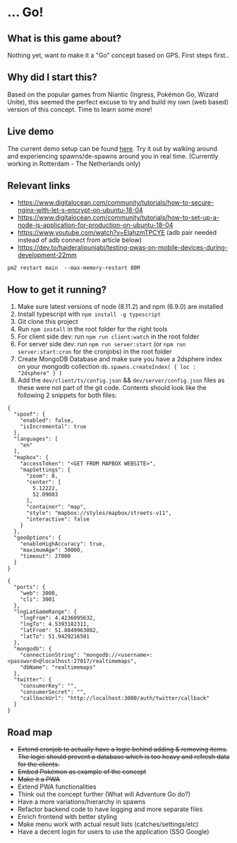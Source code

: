 # ... Go!

## What is this game about?

Nothing yet, want to make it a "Go" concept based on GPS. First steps first..

## Why did I start this?

Based on the popular games from Niantic (Ingress, Pokémon Go, Wizard Unite), this seemed the perfect excuse to try and
build my own (web based) version of this concept. Time to learn some more!

## Live demo

The current demo setup can be found [here](https://adventure-go.antwan.eu). Try it out by walking around and
experiencing spawns/de-spawns around you in real time. (Currently working in Rotterdam - The Netherlands only)

## Relevant links

* https://www.digitalocean.com/community/tutorials/how-to-secure-nginx-with-let-s-encrypt-on-ubuntu-18-04
* https://www.digitalocean.com/community/tutorials/how-to-set-up-a-node-js-application-for-production-on-ubuntu-18-04
* https://www.youtube.com/watch?v=ElahzmTPCYE (adb pair needed instead of adb connect from article below)
* https://dev.to/haideralipunjabi/testing-pwas-on-mobile-devices-during-development-22mm

```
pm2 restart main  --max-memory-restart 80M
```

## How to get it running?

1. Make sure latest versions of node (8.11.2) and npm (6.9.0) are installed
2. Install typescript with `npm install -g typescript`
3. Git clone this project
4. Run `npm install` in the root folder for the right tools
5. For client side dev: run `npm run client:watch` in the root folder
6. For server side dev: run `npm run server:start` (or `npm run server:start:cron` for the cronjobs) in the root folder
7. Create MongoDB Database and make sure you have a 2dsphere index on your mongodb
   collection `db.spawns.createIndex( { loc : "2dsphere" } )`
7. Add the `dev/client/ts/config.json` && `dev/server/config.json` files as these were not part of the git code.
   Contents should look like the following 2 snippets for both files:

```
{
  "spoof": {
    "enabled": false,
    "isIncremental": true
  },
  "languages": [
    "en"
  ],
  "mapbox": {
    "accessToken": "<GET FROM MAPBOX WEBSITE>",
    "mapSettings": {
      "zoom": 8,
      "center": [
        5.12222,
        52.09083
      ],
      "container": "map",
      "style": "mapbox://styles/mapbox/streets-v11",
      "interactive": false
    }
  },
  "geoOptions": {
    "enableHighAccuracy": true,
    "maximumAge": 30000,
    "timeout": 27000
  }
}
```

```
{
  "ports": {
    "web": 3000,
    "cli": 3001
  },
  "lngLatGameRange": {
    "lngFrom": 4.4236095632,
    "lngTo": 4.5393182311,
    "latFrom": 51.8849963082,
    "latTo": 51.9429216581
  },
  "mongodb": {
    "connectionString": "mongodb://<username>:<password>@localhost:27017/realtimemaps",
    "dbName": "realtimemaps"
  },
  "twitter": {
    "consumerKey": "",
    "consumerSecret": "",
    "callbackUrl": "http://localhost:3000/auth/twitter/callback"
  }
}

```

## Road map

* ~~Extend cronjob to actually have a logic behind adding & removing items. The logic should prevent a database which is
  too heavy and refresh data for the clients.~~
* ~~Embed Pokémon as example of the concept~~
* ~~Make it a PWA~~
* Extend PWA functionalities
* Think out the concept further (What will Adventure Go do?)
* Have a more variations/hierarchy in spawns
* Refactor backend code to have logging and more separate files
* Enrich frontend with better styling
* Make menu work with actual result lists (catches/settings/etc)
* Have a decent login for users to use the application (SSO Google)
